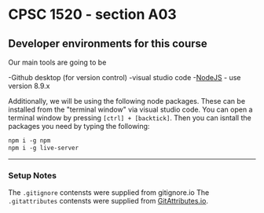 # CPSC 1520 - section A03

## Developer environments for this course

Our main tools are going to be 

-Github desktop (for version control)
-visual studio code
-[NodeJS](https://nodejs.org/en/) - use version 8.9.x

Additionally, we will be using the following node packages. These can be installed from the "terminal window" via visual studio code. You can open a terminal window by pressing `[ctrl] + [backtick]`. Then you can isntall the packages you need by typing the following:

```markdown
npm i -g npm
npm i -g live-server
```



----

### Setup Notes

The `.gitignore` contensts were supplied from gitignore.io
The `.gitattributes` contensts were supplied from [GitAttributes.io](https://gitattributes.io).

